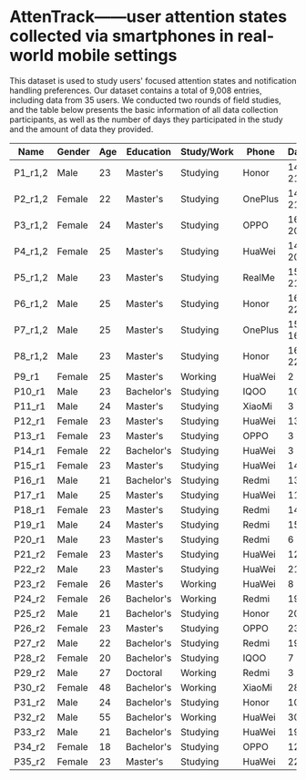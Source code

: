 # AttenTrack——user attention states collected via smartphones in real-world mobile settings
This dataset is used to study users' focused attention states and notification handling preferences.
Our dataset contains a total of 9,008 entries, including data from 35 users. 
We conducted two rounds of field studies, and the table below presents the basic information of all data collection participants, as well as the number of days they participated in the study and the amount of data they provided.

| **Name**    | **Gender** | **Age** | **Education** | **Study/Work** | **Phone** | **Day** | **Data** |
|-------------|------------|---------|---------------|----------------|-----------|---------|----------|
| P1_r1,2     | Male       | 23      | Master's      | Studying       | Honor     | 14, 21  | 122, 521 |
| P2_r1,2     | Female     | 22      | Master's      | Studying       | OnePlus   | 14, 21  | 246, 571 |
| P3_r1,2     | Female     | 24      | Master's      | Studying       | OPPO      | 16, 20  | 110, 533 |
| P4_r1,2     | Female     | 25      | Master's      | Studying       | HuaWei    | 14, 20  | 158, 394 |
| P5_r1,2     | Male       | 23      | Master's      | Studying       | RealMe    | 15, 21  | 191, 280 |
| P6_r1,2     | Male       | 25      | Master's      | Studying       | Honor     | 16, 22  | 175, 602 |
| P7_r1,2     | Male       | 25      | Master's      | Studying       | OnePlus   | 15, 16  | 95, 54   |
| P8_r1,2     | Male       | 23      | Master's      | Studying       | Honor     | 16, 22  | 309, 961 |
| P9_r1       | Female     | 25      | Master's      | Working        | HuaWei    | 2       | 16       |
| P10_r1      | Male       | 23      | Bachelor's    | Studying       | IQOO      | 10      | 69       |
| P11_r1      | Male       | 24      | Master's      | Studying       | XiaoMi    | 3       | 14       |
| P12_r1      | Female     | 23      | Master's      | Studying       | HuaWei    | 13      | 100      |
| P13_r1      | Female     | 23      | Master's      | Studying       | OPPO      | 3       | 12       |
| P14_r1      | Female     | 22      | Bachelor's    | Studying       | HuaWei    | 3       | 34       |
| P15_r1      | Female     | 23      | Master's      | Studying       | HuaWei    | 14      | 84       |
| P16_r1      | Male       | 21      | Bachelor's    | Studying       | Redmi     | 13      | 199      |
| P17_r1      | Male       | 25      | Master's      | Studying       | HuaWei    | 11      | 45       |
| P18_r1      | Female     | 23      | Master's      | Studying       | Redmi     | 14      | 94       |
| P19_r1      | Male       | 24      | Master's      | Studying       | Redmi     | 15      | 212      |
| P20_r1      | Male       | 23      | Master's      | Studying       | Redmi     | 6       | 71       |
| P21_r2      | Female     | 23      | Master's      | Studying       | HuaWei    | 12      | 77       |
| P22_r2      | Male       | 23      | Master's      | Studying       | HuaWei    | 21      | 323      |
| P23_r2      | Female     | 26      | Master's      | Working        | HuaWei    | 8       | 63       |
| P24_r2      | Female     | 26      | Bachelor's    | Working        | Redmi     | 19      | 460      |
| P25_r2      | Male       | 21      | Bachelor's    | Studying       | Honor     | 20      | 167      |
| P26_r2      | Female     | 23      | Master's      | Studying       | OPPO      | 23      | 375      |
| P27_r2      | Male       | 22      | Bachelor's    | Studying       | Redmi     | 19      | 247      |
| P28_r2      | Female     | 20      | Bachelor's    | Studying       | IQOO      | 7       | 28       |
| P29_r2      | Male       | 27      | Doctoral      | Working        | Redmi     | 3       | 9        |
| P30_r2      | Female     | 48      | Bachelor's    | Working        | XiaoMi    | 28      | 116      |
| P31_r2      | Male       | 24      | Bachelor's    | Studying       | Honor     | 10      | 49       |
| P32_r2      | Male       | 55      | Bachelor's    | Working        | HuaWei    | 30      | 293      |
| P33_r2      | Male       | 21      | Bachelor's    | Studying       | HuaWei    | 19      | 170      |
| P34_r2      | Female     | 18      | Bachelor's    | Studying       | OPPO      | 12      | 19       |
| P35_r2      | Female     | 23      | Master's      | Studying       | HuaWei    | 22      | 340      |

